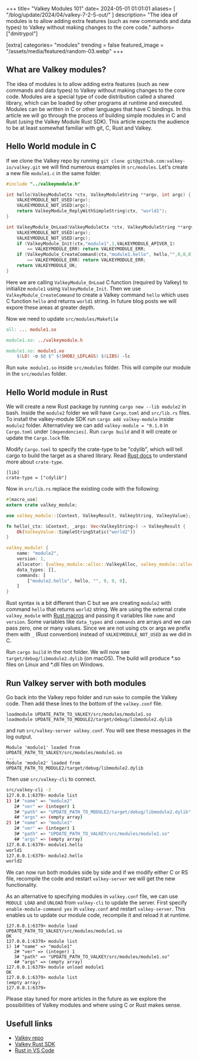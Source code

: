 +++
title=  "Valkey Modules 101"
date= 2024-05-01 01:01:01
aliases= [
    "/blog/update/2024/04/valkey-7-2-5-out/"
]
description= "The idea of modules is to allow adding extra features (such as new commands and data types) to Valkey without making changes to the core code."
authors= ["dmitrypol"]

[extra]
categories= "modules"
trending = false
featured_image = "/assets/media/featured/random-03.webp"
+++

## What are Valkey modules?  

The idea of modules is to allow adding extra features (such as new commands and data types) to Valkey without making changes to the core code.
Modules are a special type of code distribution called a shared library, which can be loaded by other programs at runtime and executed.
Modules can be written in C or other languages that have C bindings.
In this article we will go through the process of building simple modules in C and Rust (using the Valkey Module Rust SDK).
This article expects the audience to be at least somewhat familiar with git, C, Rust and Valkey.

## Hello World module in C

If we clone the Valkey repo by running `git clone git@github.com:valkey-io/valkey.git` we will find numerous examples in `src/modules`.
Let's create a new file `module1.c` in the same folder.

```c
#include "../valkeymodule.h"

int hello(ValkeyModuleCtx *ctx, ValkeyModuleString **argv, int argc) {
    VALKEYMODULE_NOT_USED(argv);
    VALKEYMODULE_NOT_USED(argc);
    return ValkeyModule_ReplyWithSimpleString(ctx, "world1");
}

int ValkeyModule_OnLoad(ValkeyModuleCtx *ctx, ValkeyModuleString **argv, int argc) {
    VALKEYMODULE_NOT_USED(argv);
    VALKEYMODULE_NOT_USED(argc);
    if (ValkeyModule_Init(ctx,"module1",1,VALKEYMODULE_APIVER_1) 
        == VALKEYMODULE_ERR) return VALKEYMODULE_ERR;
    if (ValkeyModule_CreateCommand(ctx,"module1.hello", hello,"",0,0,0) 
        == VALKEYMODULE_ERR) return VALKEYMODULE_ERR;
    return VALKEYMODULE_OK;
}
```

Here we are calling `ValkeyModule_OnLoad` C function (required by Valkey) to initialize `module1` using `ValkeyModule_Init`.
Then we use `ValkeyModule_CreateCommand` to create a Valkey command `hello` which uses C function `hello` and returns `world1` string.
In future blog posts we will expore these areas at greater depth.

Now we need to update `src/modules/Makefile`

```makefile
all: ... module1.so

module1.xo: ../valkeymodule.h

module1.so: module1.xo
	$(LD) -o $@ $^ $(SHOBJ_LDFLAGS) $(LIBS) -lc
```

Run `make module1.so` inside `src/modules` folder.
This will compile our module in the `src/modules` folder.

## Hello World module in Rust

We will create a new Rust package by running `cargo new --lib module2` in bash.
Inside the `module2` folder we will have `Cargo.toml` and `src/lib.rs` files.
To install the valkey-module SDK run `cargo add valkey-module` inside `module2` folder.
Alternativley we can add `valkey-module = "0.1.0` in `Cargo.toml` under `[dependencies]`.
Run `cargo build` and it will create or update the `Cargo.lock` file.

Modify `Cargo.toml` to specify the crate-type to be "cdylib", which will tell cargo to build the target as a shared library.
Read [Rust docs](https://doc.rust-lang.org/reference/linkage.html) to understand more about `crate-type`.

```
[lib]
crate-type = ["cdylib"]
```

Now in `src/lib.rs` replace the existing code with the following:

```rust
#[macro_use]
extern crate valkey_module;

use valkey_module::{Context, ValkeyResult, ValkeyString, ValkeyValue};

fn hello(_ctx: &Context, _args: Vec<ValkeyString>) -> ValkeyResult {
    Ok(ValkeyValue::SimpleStringStatic("world2"))
}

valkey_module! {
    name: "module2",
    version: 1,
    allocator: (valkey_module::alloc::ValkeyAlloc, valkey_module::alloc::ValkeyAlloc),
    data_types: [],
    commands: [
        ["module2.hello", hello, "", 0, 0, 0],
    ]
}
```

Rust syntax is a bit different than C but we are creating `module2` with command `hello` that returns `world2` string.
We are using the external crate `valkey_module` with [Rust macros](https://doc.rust-lang.org/book/ch19-06-macros.html) and passing it variables like `name` and `version`.
Some variables like `data_types` and `commands` are arrays and we can pass zero, one or many values.
Since we are not using ctx or args we prefix them with `_` (Rust convention) instead of `VALKEYMODULE_NOT_USED` as we did in C.

Run `cargo build` in the root folder.
We will now see `target/debug/libmodule2.dylib` (on macOS).
The build will produce *.so files on Linux and *.dll files on Windows.


## Run Valkey server with both modules

Go back into the Valkey repo folder and run `make` to compile the Valkey code.
Then add these lines to the bottom of the `valkey.conf` file.

```
loadmodule UPDATE_PATH_TO_VALKEY/src/modules/module1.so
loadmodule UPDATE_PATH_TO_MODULE2/target/debug/libmodule2.dylib
```

and run `src/valkey-server valkey.conf`.
You will see these messages in the log output.

```
Module 'module1' loaded from UPDATE_PATH_TO_VALKEY/src/modules/module1.so
...
Module 'module2' loaded from UPDATE_PATH_TO_MODULE2/target/debug/libmodule2.dylib
```

Then use `src/valkey-cli` to connect.

```bash
src/valkey-cli -3
127.0.0.1:6379> module list
1) 1# "name" => "module2"
   2# "ver" => (integer) 1
   3# "path" => "UPDATE_PATH_TO_MODULE2/target/debug/libmodule2.dylib"
   4# "args" => (empty array)
2) 1# "name" => "module1"
   2# "ver" => (integer) 1
   3# "path" => "UPDATE_PATH_TO_VALKEY/src/modules/module1.so"
   4# "args" => (empty array)
127.0.0.1:6379> module1.hello
world1
127.0.0.1:6379> module2.hello
world2
```

We can now run both modules side by side and if we modify either C or RS file, recompile the code and restart `valkey-server` we will get the new functionality.

As an alternative to specifying modules in `valkey.conf` file, we can use `MODULE LOAD` and `UNLOAD` from `valkey-cli` to update the server.
First specify `enable-module-command yes` in `valkey.conf` and restart `valkey-server`.
This enables us to update our module code, recompile it and reload it at runtime.

```
127.0.0.1:6379> module load UPDATE_PATH_TO_VALKEY/src/modules/module1.so
OK
127.0.0.1:6379> module list
1) 1# "name" => "module1"
   2# "ver" => (integer) 1
   3# "path" => "UPDATE_PATH_TO_VALKEY/src/modules/module1.so"
   4# "args" => (empty array)
127.0.0.1:6379> module unload module1
OK
127.0.0.1:6379> module list
(empty array)
127.0.0.1:6379> 
```

Please stay tuned for more articles in the future as we explore the possibilities of Valkey modules and where using C or Rust makes sense.

## Usefull links

* [Valkey repo](https://github.com/valkey-io/valkey)
* [Valkey Rust SDK](https://github.com/valkey-io/valkeymodule-rs)
* [Rust in VS Code](https://code.visualstudio.com/docs/languages/rust)